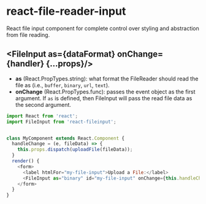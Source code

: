 react-file-reader-input
=======================

React file input component for complete control over styling and abstraction
from file reading.

## \<FileInput as={dataFormat} onChange={handler} {...props}/\>

- **as** (React.PropTypes.string): what format the FileReader should read the
  file as (i.e., ```buffer```, ```binary```, ```url```, ```text```).
- **onChange** (React.PropTypes.func): passes the event object as the first
  argument. If ```as``` is defined, then FileInput will pass the read file data
  as the second argument.

```js
import React from 'react';
import FileInput from 'react-fileinput';


class MyComponent extends React.Component {
  handleChange = (e, fileData) => {
    this.props.dispatch(uploadFile(fileData));
  }
  render() {
    <form>
      <label htmlFor="my-file-input">Upload a File:</label>
      <FileInput as="binary" id="my-file-input" onChange={this.handleChange}/>
    </form>
  }
}
```
